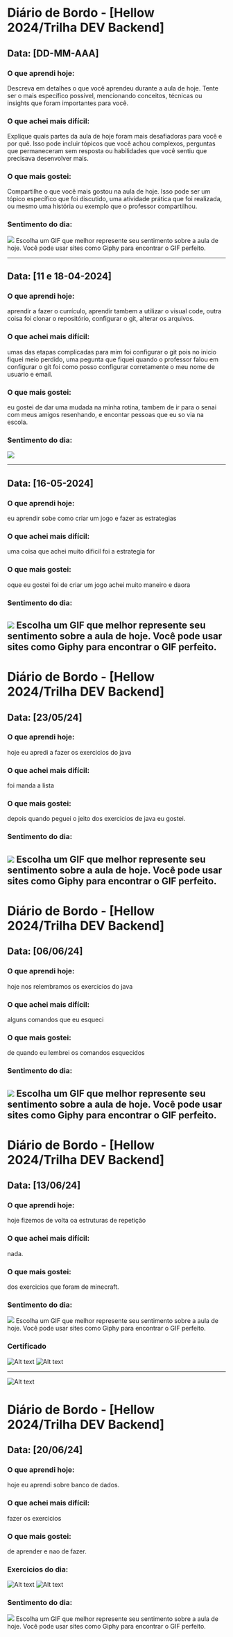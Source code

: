 # Diário de Bordo - [Hellow 2024/Trilha DEV Backend]

## Data: [DD-MM-AAA]

### O que aprendi hoje:
Descreva em detalhes o que você aprendeu durante a aula de hoje. Tente ser o mais específico possível, mencionando conceitos, técnicas ou insights que foram importantes para você.

### O que achei mais difícil:
Explique quais partes da aula de hoje foram mais desafiadoras para você e por quê. Isso pode incluir tópicos que você achou complexos, perguntas que permaneceram sem resposta ou habilidades que você sentiu que precisava desenvolver mais.

### O que mais gostei:
Compartilhe o que você mais gostou na aula de hoje. Isso pode ser um tópico específico que foi discutido, uma atividade prática que foi realizada, ou mesmo uma história ou exemplo que o professor compartilhou.

### Sentimento do dia:
![](URL_DO_GIF)
Escolha um GIF que melhor represente seu sentimento sobre a aula de hoje. Você pode usar sites como Giphy para encontrar o GIF perfeito.

---
## Data: [11 e 18-04-2024]

### O que aprendi hoje:
aprendir a fazer o currículo, aprendir tambem a utilizar o visual code, outra coisa foi clonar o repositório, configurar o git, alterar os arquivos.

### O que achei mais difícil:
 umas das etapas complicadas para mim foi configurar o git pois no inicio fiquei meio perdido, uma pegunta que fiquei quando o professor falou em configurar o git foi como posso configurar corretamente o meu nome de usuario e email. 

### O que mais gostei:
eu gostei de dar uma mudada na minha rotina, tambem de ir para o senai com meus amigos resenhando, e encontar pessoas que eu so via na escola.

### Sentimento do dia:
![](https://media4.giphy.com/media/v1.Y2lkPTc5MGI3NjExdndtbGJydzM4N2xpc2Y0NGZnc2Q5b2t5dXg0ejJwOGxqeGk2am1veiZlcD12MV9pbnRlcm5hbF9naWZfYnlfaWQmY3Q9Zw/3o7qDSNQmBnjMi0Rs4/giphy.gif)

---
## Data: [16-05-2024]

### O que aprendi hoje:
eu aprendir sobe como criar um jogo e fazer as estrategias 
### O que achei mais difícil:
uma coisa que achei muito dificil foi a estrategia for

### O que mais gostei:
oque eu gostei foi de criar um jogo achei muito maneiro e daora

### Sentimento do dia:
![](https://media1.tenor.com/m/8-GuLDkwPegAAAAd/friends-friends-tv.gif)
Escolha um GIF que melhor represente seu sentimento sobre a aula de hoje. Você pode usar sites como Giphy para encontrar o GIF perfeito.
---

# Diário de Bordo - [Hellow 2024/Trilha DEV Backend]

## Data: [23/05/24]

### O que aprendi hoje:
hoje eu apredi a fazer os exercicios do java

### O que achei mais difícil:
foi manda a lista 

### O que mais gostei:
depois quando peguei o jeito dos exercicios de java eu gostei.

### Sentimento do dia:
![](https://media2.giphy.com/media/v1.Y2lkPTc5MGI3NjExYWlmcnl1enpjbjlrdnVoMHFxNXljanlqNjZueTBxYmV2NTU5dGJmdyZlcD12MV9pbnRlcm5hbF9naWZfYnlfaWQmY3Q9Zw/nqkoLk8OP7eazzqdoS/giphy.webp)
Escolha um GIF que melhor represente seu sentimento sobre a aula de hoje. Você pode usar sites como Giphy para encontrar o GIF perfeito.
---

# Diário de Bordo - [Hellow 2024/Trilha DEV Backend]

## Data: [06/06/24]

### O que aprendi hoje:
hoje nos relembramos os exercicios do java

### O que achei mais difícil:
alguns comandos que eu esqueci

### O que mais gostei:
de quando eu lembrei os comandos esquecidos

### Sentimento do dia:
![](https://media4.giphy.com/media/v1.Y2lkPTc5MGI3NjExbjBwY2Zlb3lnZ24wNGRzbDl5Z3FlMnptMGN0cXkwY2xxcjlnN2VtMiZlcD12MV9pbnRlcm5hbF9naWZfYnlfaWQmY3Q9Zw/smJvclZIo9sE6spgHa/200w.webp)
Escolha um GIF que melhor represente seu sentimento sobre a aula de hoje. Você pode usar sites como Giphy para encontrar o GIF perfeito.
---

# Diário de Bordo - [Hellow 2024/Trilha DEV Backend]

## Data: [13/06/24]

### O que aprendi hoje:
hoje fizemos de volta oa estruturas de repetição

### O que achei mais difícil:
nada.
### O que mais gostei:
dos exercicios que foram de minecraft.

### Sentimento do dia:
![](https://media0.giphy.com/media/v1.Y2lkPTc5MGI3NjExNTY1NXhqcnZseGZhaHc5bzlzN25hdmFsa2p3eG0zNWNoMmJreWRoeCZlcD12MV9pbnRlcm5hbF9naWZfYnlfaWQmY3Q9Zw/D2hncA3u88gmeCFeoh/giphy.webp)
Escolha um GIF que melhor represente seu sentimento sobre a aula de hoje. Você pode usar sites como Giphy para encontrar o GIF perfeito.
### Certificado
![Alt text](certificado.jpg)
![Alt text](MelhorFase.png)

----------


![Alt text](image.png)

# Diário de Bordo - [Hellow 2024/Trilha DEV Backend]

## Data: [20/06/24]

### O que aprendi hoje:
hoje eu aprendi sobre banco de dados.
### O que achei mais difícil:
fazer os exercicios 
### O que mais gostei:
de aprender e nao de fazer.
### Exercicios do dia:
![Alt text](image.png)
![Alt text](image-1.png)
### Sentimento do dia:
![](https://media0.giphy.com/media/v1.Y2lkPTc5MGI3NjExNTY1NXhqcnZseGZhaHc5bzlzN25hdmFsa2p3eG0zNWNoMmJreWRoeCZlcD12MV9pbnRlcm5hbF9naWZfYnlfaWQmY3Q9Zw/D2hncA3u88gmeCFeoh/giphy.webp)
Escolha um GIF que melhor represente seu sentimento sobre a aula de hoje. Você pode usar sites como Giphy para encontrar o GIF perfeito.

